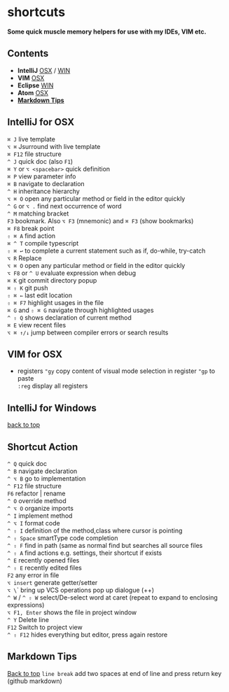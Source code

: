 # shortcuts

**Some quick muscle memory helpers for use with my IDEs, VIM etc.**



## Contents
* **IntelliJ**  [OSX](#intellij-for-osx) / [WIN](#intellij-for-windows)
* **VIM** [OSX](#vim-for-osx)
* **Eclipse** [WIN](#eclipse-windows)
* **Atom** [OSX](#atom-osx)
* **[Markdown Tips](#markdown-tips)**


## IntelliJ for OSX


`⌘ J`  live template  
`⌥ ⌘`  Jsurround with live template  
`⌘ F12`  file structure  
`^ J`  quick doc (also `F1`)  
`⌘ Y` or `⌥ <spacebar>`  quick definition  
`⌘ P`  view parameter info  
`⌘ B`  navigate to declaration  
`^ H`  inheritance hierarchy  
`⌥ ⌘ O`  open any particular method or field in the editor quickly  
`^ G` or `⌥ .`  find next occurrence of word  
`^ M`  matching bracket  
`F3`  bookmark. Also `⌥ F3` (mnemonic) and `⌘ F3` (show bookmarks)  
`⌘ F8`  break point  
`⇧ ⌘ A`  find action  
`⌘ ^ T`  compile typescript  
`⇧ ⌘ ↩︎`  to complete a current statement such as if, do-while, try-catch  
`⌥ R`  Replace  
`⌥ ⌘ O`  open any particular method or field in the editor quickly  
`⌥ F8` or `^ U`  evaluate expression when debug  
`⌘ K`  git commit directory popup  
`⌘ ⇧ K`  git push  
`⇧ ⌘ ←`  last edit location  
`⇧ ⌘ F7`  highlight usages in the file  
`⌘ G` and `⇧ ⌘ G`  navigate through highlighted usages  
`^ ⇧ Q`  shows declaration of current method  
`⌘ E`  view recent files  
`⌥ ⌘ ↑/↓`  jump between compiler errors or search results


## VIM for OSX

* registers
`"gy`  copy content of visual mode selection in register `"gp` to paste  
`:reg`  display all registers





## IntelliJ for Windows
[back to top](#contents)  

Shortcut                        Action                          
-----------------------------------------------------------------------------------------------------
`^ Q`                           quick doc  
`^ B`                           navigate declaration  
`^ ⌥ B`                         go to implementation  
`^ F12`                         file structure  
`F6`                            refactor | rename  
`^ O`                           override method  
`^ ⌥ O`                         organize imports  
`^ I`                           implement method  
`^ ⌥ I`                         format code  
`^ ⇧ I`                         definition of the method,class where cursor is pointing    
`^ ⇧ Space`                     smartType code completion  
`^ ⇧ F`                         find in path (same as normal find but searches all source files  
`^ ⇧ A`                         find actions e.g. settings, their shortcut if exists  
`^ E`                           recently opened files  
`^ ⇧ E`                         recently edited files  
`F2`                            any error in file  
`⌥ insert`                      generate getter/setter  
`⌥ \`\`                         bring up VCS operations pop up dialogue (++)  
`^ W`  / `^ ⇧ W`                select/De-select word at caret (repeat to expand to enclosing expressions)  
`⌥ F1, Enter`                   shows the file in project window   
`^ Y`                           Delete line  
`F12`                           Switch to project view  
`^ ⇧ F12`                       hides everything but editor, press again restore  



## Markdown Tips
<a href="#top">Back to top</a>
`line break`  add two spaces at end of line and press return key (github markdown)
